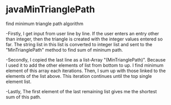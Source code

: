 # javaMinTrianglePath
find minimum triangle path algorithm


-Firstly, I get input from user line by line. If the user enters an entry other than integer, then the triangle is created with the integer values entered so far.
The string list in this list is converted to integer list and sent to the  "MinTrianglePath" method to find sum of mininum path.


-Secondly, I copied the last line as a list-Array "(MinTrianglePath)". Because I used it to add the other elements of list from bottom to up. I find minimum element of this array each iterations. Then, I sum up with those linked to the elements of the list above. This iteration continues until the top single element list.

-Lastly, The first element of the last remaining list gives me the shortest sum of this path.
